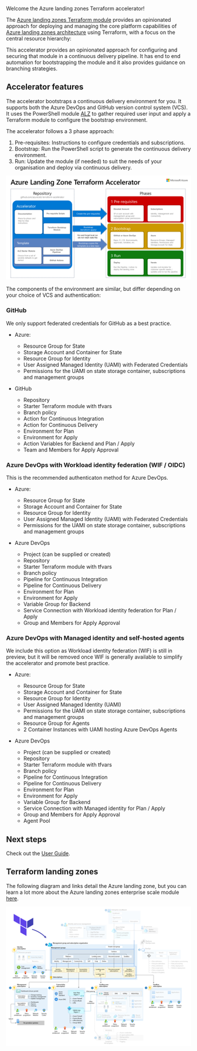 <!-- markdownlint-disable first-line-heading first-line-h1 -->
Welcome the Azure landing zones Terraform accelerator!

The [Azure landing zones Terraform module][alz_tf_registry] provides an opinionated approach for deploying and managing the core platform capabilities of [Azure landing zones architecture][alz_architecture] using Terraform, with a focus on the central resource hierarchy:

This accelerator provides an opinionated approach for configuring and securing that module in a continuous delivery pipeline. It has end to end automation for bootstrapping the module and it also provides guidance on branching strategies.

## Accelerator features

The accelerator bootstraps a continuous delivery environment for you. It supports both the Azure DevOps and GitHub version control system (VCS). It uses the PowerShell module [ALZ](https://www.powershellgallery.com/packages/ALZ) to gather required user input and apply a Terraform module to configure the bootstrap environment.

The accelerator follows a 3 phase approach:

1. Pre-requisites: Instructions to configure credentials and subscriptions.
2. Bootstrap: Run the PowerShell script to generate the continuous delivery environment.
3. Run: Update the module (if needed) to suit the needs of your organisation and deploy via continuous delivery.

![Azure landing zone accelerator process][alz_accelerator_overview]

The components of the environment are similar, but differ depending on your choice of VCS and authentication:

### GitHub

We only support federated credentials for GitHub as a best practice.

- Azure:
  - Resource Group for State
  - Storage Account and Container for State
  - Resource Group for Identity
  - User Assigned Managed Identity (UAMI) with Federated Credentials
  - Permissions for the UAMI on state storage container, subscriptions and management groups

- GitHub
  - Repository
  - Starter Terraform module with tfvars
  - Branch policy
  - Action for Continuous Integration
  - Action for Continuous Delivery
  - Environment for Plan
  - Environment for Apply
  - Action Variables for Backend and Plan / Apply
  - Team and Members for Apply Approval

### Azure DevOps with Workload identity federation (WIF / OIDC)

This is the recommended authenticaton method for Azure DevOps.

- Azure:
  - Resource Group for State
  - Storage Account and Container for State
  - Resource Group for Identity
  - User Assigned Managed Identity (UAMI) with Federated Credentials
  - Permissions for the UAMI on state storage container, subscriptions and management groups

- Azure DevOps
  - Project (can be supplied or created)
  - Repository
  - Starter Terraform module with tfvars
  - Branch policy
  - Pipeline for Continuous Integration
  - Pipeline for Continuous Delivery
  - Environment for Plan
  - Environment for Apply
  - Variable Group for Backend
  - Service Connection with Workload identity federation for Plan / Apply
  - Group and Members for Apply Approval

### Azure DevOps with Managed identity and self-hosted agents

We include this option as Workload identity federation (WIF) is still in preview, but it will be removed once WIF is generally available to simplify the accelerator and promote best practice.

- Azure:
  - Resource Group for State
  - Storage Account and Container for State
  - Resource Group for Identity
  - User Assigned Managed Identity (UAMI)
  - Permissions for the UAMI on state storage container, subscriptions and management groups
  - Resource Group for Agents
  - 2 Container Instances with UAMI hosting Azure DevOps Agents

- Azure DevOps
  - Project (can be supplied or created)
  - Repository
  - Starter Terraform module with tfvars
  - Branch policy
  - Pipeline for Continuous Integration
  - Pipeline for Continuous Delivery
  - Environment for Plan
  - Environment for Apply
  - Variable Group for Backend
  - Service Connection with Managed identity for Plan / Apply
  - Group and Members for Apply Approval
  - Agent Pool

## Next steps

Check out the [User Guide](User-Guide).

## Terraform landing zones

The following diagram and links detail the Azure landing zone, but you can learn a lot more about the Azure landing zones enterprise scale module [here](https://github.com/Azure/terraform-azurerm-caf-enterprise-scale/wiki).

![Azure landing zone conceptual architecture][alz_tf_overview]

 [//]: # (*****************************)
 [//]: # (INSERT IMAGE REFERENCES BELOW)
 [//]: # (*****************************)

[alz_accelerator_overview]: media/alz-terraform-acclerator.png "A process flow showing the areas covered by the Azure landing zones Terraform accelerator."

[alz_tf_overview]: media/alz-tf-module-overview.png "A conceptual architecture diagram highlighting the design areas covered by the Azure landing zones Terraform module."

 [//]: # (************************)
 [//]: # (INSERT LINK LABELS BELOW)
 [//]: # (************************)

[alz_tf_registry]:  https://registry.terraform.io/modules/Azure/caf-enterprise-scale/azurerm/latest "Terraform Registry: Azure landing zones Terraform module"
[alz_architecture]: https://learn.microsoft.com/azure/cloud-adoption-framework/ready/landing-zone#azure-landing-zone-conceptual-architecture